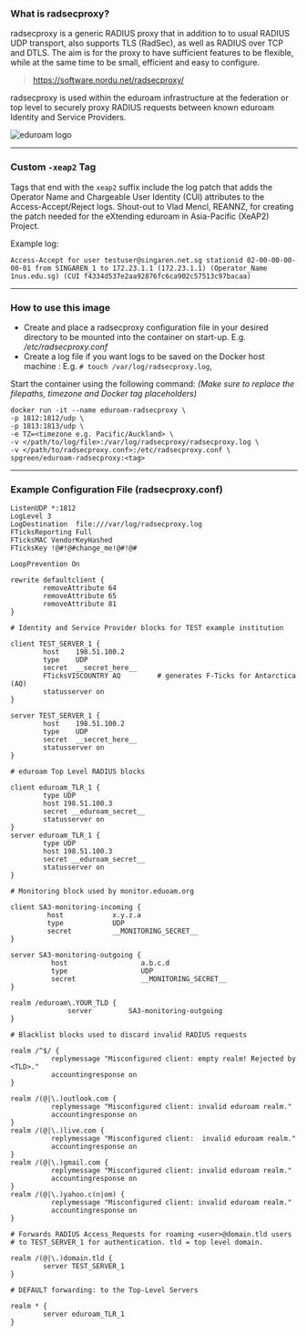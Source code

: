 ### What is radsecproxy?

radsecproxy is a generic RADIUS proxy that in addition to to usual RADIUS UDP transport, also supports TLS (RadSec), as well as RADIUS over TCP and DTLS. The aim is for the proxy to have sufficient features to be flexible, while at the same time to be small, efficient and easy to configure.

> https://software.nordu.net/radsecproxy/

radsecproxy is used within the eduroam infrastructure at the federation or top level to securely proxy RADIUS requests between known eduroam Identity and Service Providers.

![eduroam logo](https://github.com/spgreen/eduroam-radsecproxy-docker/raw/master/eduroam_trans_450pix.png)

---

### Custom `-xeap2` Tag

Tags that end with the `xeap2` suffix include the log patch that adds the Operator Name and Chargeable User Identity (CUI) attributes to the Access-Accept/Reject logs. Shout-out to Vlad Mencl, REANNZ, for creating the patch needed for the eXtending eduroam in Asia-Pacific (XeAP2) Project.

Example log:

```
Access-Accept for user testuser@singaren.net.sg stationid 02-00-00-00-00-01 from SINGAREN_1 to 172.23.1.1 (172.23.1.1) (Operator_Name 1nus.edu.sg) (CUI f4334d537e2aa92876fc6ca902c57513c97bacaa)
```
---
### How to use this image

- Create and place a  radsecproxy configuration file in your desired directory to be mounted into the container on start-up. E.g. */etc/radsecproxy.conf*
- Create a log file if you want logs to be saved on the Docker host machine : E.g. `# touch /var/log/radsecproxy.log`,


Start the container using the following command:
*(Make sure to replace the filepaths, timezone and Docker tag placeholders)*

````
docker run -it --name eduroam-radsecproxy \
-p 1812:1812/udp \
-p 1813:1813/udp \
-e TZ=<timezone e.g. Pacific/Auckland> \
-v </path/to/log/file>:/var/log/radsecproxy/radsecproxy.log \ 
-v </path/to/radsecproxy.conf>:/etc/radsecproxy.conf \
spgreen/eduroam-radsecproxy:<tag>
````

---
### Example Configuration File (radsecproxy.conf)

```
ListenUDP *:1812
LogLevel 3
LogDestination  file:///var/log/radsecproxy.log
FTicksReporting Full
FTicksMAC VendorKeyHashed
FTicksKey !@#!@#change_me!@#!@#

LoopPrevention On

rewrite defaultclient {
        removeAttribute 64
        removeAttribute 65
        removeAttribute 81
}

# Identity and Service Provider blocks for TEST example institution

client TEST_SERVER_1 {
        host    198.51.100.2
        type    UDP
        secret  __secret_here__
        FTicksVISCOUNTRY AQ         # generates F-Ticks for Antarctica (AQ)
        statusserver on
}

server TEST_SERVER_1 {
        host    198.51.100.2
        type    UDP
        secret  __secret_here__
        statusserver on
}

# eduroam Top Level RADIUS blocks 

client eduroam_TLR_1 {
        type UDP
        host 198.51.100.3
        secret __eduroam_secret__
        statusserver on
} 
server eduroam_TLR_1 {
        type UDP
        host 198.51.100.3
        secret __eduroam_secret__
        statusserver on
}

# Monitoring block used by monitor.eduoam.org

client SA3-monitoring-incoming {
         host            x.y.z.a
         type            UDP
         secret          __MONITORING_SECRET__
}

server SA3-monitoring-outgoing {
          host                  a.b.c.d
          type                  UDP
          secret                __MONITORING_SECRET__
}

realm /eduroam\.YOUR_TLD {
              server         SA3-monitoring-outgoing
}

# Blacklist blocks used to discard invalid RADIUS requests

realm /^$/ {
          replymessage "Misconfigured client: empty realm! Rejected by <TLD>."
          accountingresponse on
}

realm /(@|\.)outlook.com {
          replymessage "Misconfigured client: invalid eduroam realm."
          accountingresponse on
}
realm /(@|\.)live.com {
          replymessage "Misconfigured client:  invalid eduroam realm."
          accountingresponse on
}
realm /(@|\.)gmail.com {
          replymessage "Misconfigured client: invalid eduroam realm."
          accountingresponse on
}
realm /(@|\.)yahoo.c(n|om) {
          replymessage "Misconfigured client: invalid eduroam realm."
          accountingresponse on
}

# Forwards RADIUS Access_Requests for roaming <user>@domain.tld users
# to TEST_SERVER_1 for authentication. tld = top level domain.

realm /(@|\.)domain.tld {
        server TEST_SERVER_1
}

# DEFAULT forwarding: to the Top-Level Servers

realm * {
        server eduroam_TLR_1
}
```
